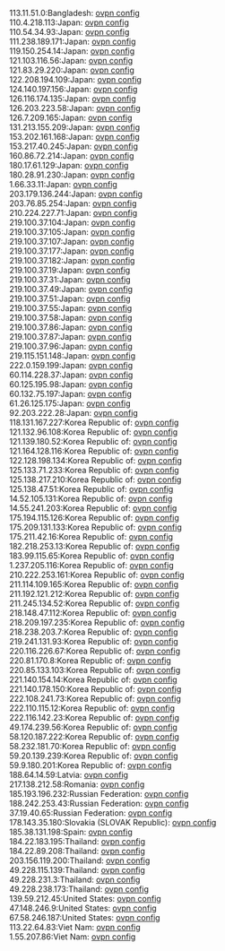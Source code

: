 113.11.51.0:Bangladesh: [ovpn config](vpn/113_11_51_0.ovpn)  
110.4.218.113:Japan: [ovpn config](vpn/110_4_218_113.ovpn)  
110.54.34.93:Japan: [ovpn config](vpn/110_54_34_93.ovpn)  
111.238.189.171:Japan: [ovpn config](vpn/111_238_189_171.ovpn)  
119.150.254.14:Japan: [ovpn config](vpn/119_150_254_14.ovpn)  
121.103.116.56:Japan: [ovpn config](vpn/121_103_116_56.ovpn)  
121.83.29.220:Japan: [ovpn config](vpn/121_83_29_220.ovpn)  
122.208.194.109:Japan: [ovpn config](vpn/122_208_194_109.ovpn)  
124.140.197.156:Japan: [ovpn config](vpn/124_140_197_156.ovpn)  
126.116.174.135:Japan: [ovpn config](vpn/126_116_174_135.ovpn)  
126.203.223.58:Japan: [ovpn config](vpn/126_203_223_58.ovpn)  
126.7.209.165:Japan: [ovpn config](vpn/126_7_209_165.ovpn)  
131.213.155.209:Japan: [ovpn config](vpn/131_213_155_209.ovpn)  
153.202.161.168:Japan: [ovpn config](vpn/153_202_161_168.ovpn)  
153.217.40.245:Japan: [ovpn config](vpn/153_217_40_245.ovpn)  
160.86.72.214:Japan: [ovpn config](vpn/160_86_72_214.ovpn)  
180.17.61.129:Japan: [ovpn config](vpn/180_17_61_129.ovpn)  
180.28.91.230:Japan: [ovpn config](vpn/180_28_91_230.ovpn)  
1.66.33.11:Japan: [ovpn config](vpn/1_66_33_11.ovpn)  
203.179.136.244:Japan: [ovpn config](vpn/203_179_136_244.ovpn)  
203.76.85.254:Japan: [ovpn config](vpn/203_76_85_254.ovpn)  
210.224.227.71:Japan: [ovpn config](vpn/210_224_227_71.ovpn)  
219.100.37.104:Japan: [ovpn config](vpn/219_100_37_104.ovpn)  
219.100.37.105:Japan: [ovpn config](vpn/219_100_37_105.ovpn)  
219.100.37.107:Japan: [ovpn config](vpn/219_100_37_107.ovpn)  
219.100.37.177:Japan: [ovpn config](vpn/219_100_37_177.ovpn)  
219.100.37.182:Japan: [ovpn config](vpn/219_100_37_182.ovpn)  
219.100.37.19:Japan: [ovpn config](vpn/219_100_37_19.ovpn)  
219.100.37.31:Japan: [ovpn config](vpn/219_100_37_31.ovpn)  
219.100.37.49:Japan: [ovpn config](vpn/219_100_37_49.ovpn)  
219.100.37.51:Japan: [ovpn config](vpn/219_100_37_51.ovpn)  
219.100.37.55:Japan: [ovpn config](vpn/219_100_37_55.ovpn)  
219.100.37.58:Japan: [ovpn config](vpn/219_100_37_58.ovpn)  
219.100.37.86:Japan: [ovpn config](vpn/219_100_37_86.ovpn)  
219.100.37.87:Japan: [ovpn config](vpn/219_100_37_87.ovpn)  
219.100.37.96:Japan: [ovpn config](vpn/219_100_37_96.ovpn)  
219.115.151.148:Japan: [ovpn config](vpn/219_115_151_148.ovpn)  
222.0.159.199:Japan: [ovpn config](vpn/222_0_159_199.ovpn)  
60.114.228.37:Japan: [ovpn config](vpn/60_114_228_37.ovpn)  
60.125.195.98:Japan: [ovpn config](vpn/60_125_195_98.ovpn)  
60.132.75.197:Japan: [ovpn config](vpn/60_132_75_197.ovpn)  
61.26.125.175:Japan: [ovpn config](vpn/61_26_125_175.ovpn)  
92.203.222.28:Japan: [ovpn config](vpn/92_203_222_28.ovpn)  
118.131.167.227:Korea Republic of: [ovpn config](vpn/118_131_167_227.ovpn)  
121.132.96.108:Korea Republic of: [ovpn config](vpn/121_132_96_108.ovpn)  
121.139.180.52:Korea Republic of: [ovpn config](vpn/121_139_180_52.ovpn)  
121.164.128.116:Korea Republic of: [ovpn config](vpn/121_164_128_116.ovpn)  
122.128.198.134:Korea Republic of: [ovpn config](vpn/122_128_198_134.ovpn)  
125.133.71.233:Korea Republic of: [ovpn config](vpn/125_133_71_233.ovpn)  
125.138.217.210:Korea Republic of: [ovpn config](vpn/125_138_217_210.ovpn)  
125.138.47.51:Korea Republic of: [ovpn config](vpn/125_138_47_51.ovpn)  
14.52.105.131:Korea Republic of: [ovpn config](vpn/14_52_105_131.ovpn)  
14.55.241.203:Korea Republic of: [ovpn config](vpn/14_55_241_203.ovpn)  
175.194.115.126:Korea Republic of: [ovpn config](vpn/175_194_115_126.ovpn)  
175.209.131.133:Korea Republic of: [ovpn config](vpn/175_209_131_133.ovpn)  
175.211.42.16:Korea Republic of: [ovpn config](vpn/175_211_42_16.ovpn)  
182.218.253.13:Korea Republic of: [ovpn config](vpn/182_218_253_13.ovpn)  
183.99.115.65:Korea Republic of: [ovpn config](vpn/183_99_115_65.ovpn)  
1.237.205.116:Korea Republic of: [ovpn config](vpn/1_237_205_116.ovpn)  
210.222.253.161:Korea Republic of: [ovpn config](vpn/210_222_253_161.ovpn)  
211.114.109.165:Korea Republic of: [ovpn config](vpn/211_114_109_165.ovpn)  
211.192.121.212:Korea Republic of: [ovpn config](vpn/211_192_121_212.ovpn)  
211.245.134.52:Korea Republic of: [ovpn config](vpn/211_245_134_52.ovpn)  
218.148.47.112:Korea Republic of: [ovpn config](vpn/218_148_47_112.ovpn)  
218.209.197.235:Korea Republic of: [ovpn config](vpn/218_209_197_235.ovpn)  
218.238.203.7:Korea Republic of: [ovpn config](vpn/218_238_203_7.ovpn)  
219.241.131.93:Korea Republic of: [ovpn config](vpn/219_241_131_93.ovpn)  
220.116.226.67:Korea Republic of: [ovpn config](vpn/220_116_226_67.ovpn)  
220.81.170.8:Korea Republic of: [ovpn config](vpn/220_81_170_8.ovpn)  
220.85.133.103:Korea Republic of: [ovpn config](vpn/220_85_133_103.ovpn)  
221.140.154.14:Korea Republic of: [ovpn config](vpn/221_140_154_14.ovpn)  
221.140.178.150:Korea Republic of: [ovpn config](vpn/221_140_178_150.ovpn)  
222.108.241.73:Korea Republic of: [ovpn config](vpn/222_108_241_73.ovpn)  
222.110.115.12:Korea Republic of: [ovpn config](vpn/222_110_115_12.ovpn)  
222.116.142.23:Korea Republic of: [ovpn config](vpn/222_116_142_23.ovpn)  
49.174.239.56:Korea Republic of: [ovpn config](vpn/49_174_239_56.ovpn)  
58.120.187.222:Korea Republic of: [ovpn config](vpn/58_120_187_222.ovpn)  
58.232.181.70:Korea Republic of: [ovpn config](vpn/58_232_181_70.ovpn)  
59.20.139.239:Korea Republic of: [ovpn config](vpn/59_20_139_239.ovpn)  
59.9.180.201:Korea Republic of: [ovpn config](vpn/59_9_180_201.ovpn)  
188.64.14.59:Latvia: [ovpn config](vpn/188_64_14_59.ovpn)  
217.138.212.58:Romania: [ovpn config](vpn/217_138_212_58.ovpn)  
185.193.196.232:Russian Federation: [ovpn config](vpn/185_193_196_232.ovpn)  
188.242.253.43:Russian Federation: [ovpn config](vpn/188_242_253_43.ovpn)  
37.19.40.65:Russian Federation: [ovpn config](vpn/37_19_40_65.ovpn)  
178.143.35.180:Slovakia (SLOVAK Republic): [ovpn config](vpn/178_143_35_180.ovpn)  
185.38.131.198:Spain: [ovpn config](vpn/185_38_131_198.ovpn)  
184.22.183.195:Thailand: [ovpn config](vpn/184_22_183_195.ovpn)  
184.22.89.208:Thailand: [ovpn config](vpn/184_22_89_208.ovpn)  
203.156.119.200:Thailand: [ovpn config](vpn/203_156_119_200.ovpn)  
49.228.115.139:Thailand: [ovpn config](vpn/49_228_115_139.ovpn)  
49.228.231.3:Thailand: [ovpn config](vpn/49_228_231_3.ovpn)  
49.228.238.173:Thailand: [ovpn config](vpn/49_228_238_173.ovpn)  
139.59.212.45:United States: [ovpn config](vpn/139_59_212_45.ovpn)  
47.148.246.9:United States: [ovpn config](vpn/47_148_246_9.ovpn)  
67.58.246.187:United States: [ovpn config](vpn/67_58_246_187.ovpn)  
113.22.64.83:Viet Nam: [ovpn config](vpn/113_22_64_83.ovpn)  
1.55.207.86:Viet Nam: [ovpn config](vpn/1_55_207_86.ovpn)  
